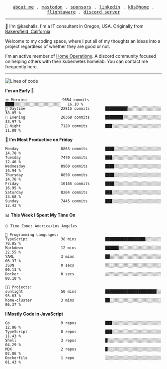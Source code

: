<p align="center">
  <samp>
    <a href="https://jordanjones.org/">about me</a> .
    <a rel="me" href="https://mastodon.social/@kashall">mastodon</a> .
    <a href="https://github.com/sponsors/kashalls">sponsors</a> .
    <a href="https://linkedin.com/in/jordpjones">linkedin</a> .
    <a href="https://github.com/kashalls/home-cluster">k8s@home</a> .
    <a href="https://flightaware.com/adsb/stats/user/kashalls">flightaware</a> .
    <a href="https://discord.gg/V2WrCfqba9">discord server</a>
  </samp>
</p>

----------------------------------------------------------------

:wave: I'm @kashalls. I'm a IT consultant in Oregon, USA. Originally from [Bakersfield, California](https://maps.app.goo.gl/QQMtywTWghpXB6Tu6)

Welcome to my coding space, where I put all of my thoughts an ideas into a project regardless of whether they are good or not.

I'm an active member of [Home Operations](https://discord.gg/home-operations). A discord community focused on helping others with their kubernetes homelab. You can contact me frequently here.

----------------------------------------------------------------
<!--START_SECTION:waka-->
![Lines of code](https://img.shields.io/badge/From%20Hello%20World%20I%27ve%20Written-10.3%20million%20lines%20of%20code-blue)

**I'm an Early 🐤** 

```text
🌞 Morning                9654 commits        ████░░░░░░░░░░░░░░░░░░░░░   16.10 % 
🌆 Daytime                22815 commits       ██████████░░░░░░░░░░░░░░░   38.05 % 
🌃 Evening                20368 commits       ████████░░░░░░░░░░░░░░░░░   33.97 % 
🌙 Night                  7120 commits        ███░░░░░░░░░░░░░░░░░░░░░░   11.88 % 
```
📅 **I'm Most Productive on Friday** 

```text
Monday                   8863 commits        ████░░░░░░░░░░░░░░░░░░░░░   14.78 % 
Tuesday                  7470 commits        ███░░░░░░░░░░░░░░░░░░░░░░   12.46 % 
Wednesday                8960 commits        ████░░░░░░░░░░░░░░░░░░░░░   14.94 % 
Thursday                 8850 commits        ████░░░░░░░░░░░░░░░░░░░░░   14.76 % 
Friday                   10165 commits       ████░░░░░░░░░░░░░░░░░░░░░   16.95 % 
Saturday                 8204 commits        ███░░░░░░░░░░░░░░░░░░░░░░   13.68 % 
Sunday                   7445 commits        ███░░░░░░░░░░░░░░░░░░░░░░   12.42 % 
```


📊 **This Week I Spent My Time On** 

```text
🕑︎ Time Zone: America/Los_Angeles

💬 Programming Languages: 
TypeScript               38 mins             ██████████████████░░░░░░░   70.85 % 
Markdown                 12 mins             ██████░░░░░░░░░░░░░░░░░░░   22.55 % 
YAML                     3 mins              ██░░░░░░░░░░░░░░░░░░░░░░░   06.37 % 
JSON                     0 secs              ░░░░░░░░░░░░░░░░░░░░░░░░░   00.13 % 
Docker                   0 secs              ░░░░░░░░░░░░░░░░░░░░░░░░░   00.10 % 

🐱‍💻 Projects: 
sunlight                 50 mins             ███████████████████████░░   93.63 % 
home-cluster             3 mins              ██░░░░░░░░░░░░░░░░░░░░░░░   06.37 % 
```

**I Mostly Code in JavaScript** 

```text
Go                       9 repos             ███░░░░░░░░░░░░░░░░░░░░░░   12.86 % 
TypeScript               8 repos             ███░░░░░░░░░░░░░░░░░░░░░░   11.43 % 
Shell                    3 repos             █░░░░░░░░░░░░░░░░░░░░░░░░   04.29 % 
MDX                      2 repos             █░░░░░░░░░░░░░░░░░░░░░░░░   02.86 % 
Dockerfile               1 repo              ░░░░░░░░░░░░░░░░░░░░░░░░░   01.43 % 
```




<!--END_SECTION:waka-->